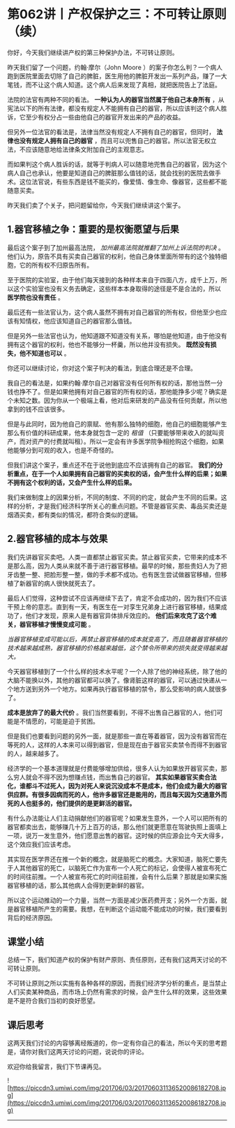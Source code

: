 # 第062讲丨产权保护之三：不可转让原则（续）

你好，今天我们继续讲产权的第三种保护办法，不可转让原则。

昨天我们留了一个问题，约翰·摩尔（John Moore ）的案子你怎么判？一个病人跑到医院里面去切除了自己的脾脏，医生用他的脾脏开发出一系列产品，赚了一大笔钱，而不让这个病人知道。这个病人后来发现了真相，就把医院告上了法庭。

法院的法官有两种不同的看法。 **一种认为人的器官当然属于他自己本身所有** ，从宪法以下的所有法律，都没有规定人不能拥有自己的器官，所以应该判这个病人胜诉，它至少有权分占一些由他自己的器官开发出来的产品的收益。

但另外一位法官的看法是，法律当然没有规定人不拥有自己的器官，但同时， **法律也没有规定人拥有自己的器官** ，而且可以兜售自己的器官。所以法官无权立法，不应该随意地给法律条文附加自己的主观意志。

而如果判这个病人胜诉的话，就等于判病人可以随意地兜售自己的器官，因为这个病人自己也承认，他要是知道自己的脾脏那么值钱的话，就会找别的医院去做手术。这位法官说，有些东西是钱不能买的，像爱情、像生命、像器官，这些都不能随意买卖。

昨天我们卖了个关子，把问题留给你，今天我们继续讲这个案子。

## 1.器官移植之争：重要的是权衡愿望与后果

最后这个案子到了加州最高法院， *加州最高法院就推翻了加州上诉法院的判决* 。他们认为，原告不具有买卖自己器官的权利，他自己身体里面所带有的这个独特细胞，它的所有权不归原告所有。

至于医院的实验室，由于他们每天接到的各种样本来自于四面八方，成千上万，所以这个实验室也没有义务去确定，这些样本本身取得的途径是不是合法的，所以 **医学院也没有责任** 。

最后还有一些法官认为，这个病人虽然不拥有对自己器官的所有权，但他至少也应该有知情权，他应该知道自己的器官那么值钱。

但是另外一些法官也认为，他知道跟不知道没有关系，哪怕是他知道，由于他没有拥有这个器官的权利，他也不能够分一杯羹，所以他并没有损失。 **既然没有损失，他不知道也可以** 。

你还可以继续讨论，你对这个案子判决的看法，到底合理还是不合理。

我自己的看法是，如果约翰·摩尔自己对器官没有任何所有权的话，那他当然一分钱也挣不了。但是如果他拥有对自己器官的所有权的话，那他能挣多少呢？确实是个未知之数。因为你从一个极端上看，他对后来研发的产品没有任何贡献，所以他拿到的钱不应该很多。

但是与此同时，因为他自己的禀赋、他有那么独特的细胞，他自己的细胞能够产生那么有价值的科研成果，他本身就包含一定的 *租值* （只要能够带来收入的就叫资产，而对资产的付费就叫租）。所以一定会有许多医学院争相抢购这个细胞，如果他能够分到可观的收入，也是不奇怪的。

但我们讲这个案子，重点还不在于说他到底应不应该拥有自己的器官。 **我们的分析重点，在于一个人如果拥有自己器官的买卖权的话，会产生什么样的后果；如果不拥有这个权利的话，又会产生什么样的后果。**

我们来做制度上的因果分析，不同的制度、不同的约定，就会产生不同的后果。这样的分析，才是我们经济科学所关心的重点问题。不管是器官买卖、毒品买卖还是烟酒买卖，都有类似的情况，都符合类似的逻辑。

## 2.器官移植的成本与效果

我们先讲器官买卖吧。人类一直都禁止器官买卖。禁止器官买卖，它带来的成本不是那么高，因为人类从来就不善于进行器官移植。最早的时候，那些贵妇人为了把牙齿整一整、把脸形整一整，做的手术都不成功。也有医生尝试做器官移植，但移植了新器官的病人很快就死去了。

最后人们觉得，这种尝试不应该再继续下去了，肯定不会成功的，因为我们不应该干预上帝的意志。直到有一天，有医生在一对孪生兄弟身上进行器官移植，结果成功了，他们才发现，原来人是有器官异体排斥效应的。 **他们后来攻克了这个难关，器官移植才慢慢变成可能** 。

 *当器官移植变成可能以后，再禁止器官移植的成本就变高了，而且随着器官移植的技术越来越成熟，器官移植的价格越来越低，这个禁令所带来的损失就变得越来越大。*

今天器官移植到了一个什么样的技术水平呢？一个人除了他的神经系统，除了他的大脑不能换以外，其他的器官都可以换了。像肾脏这样的器官，可以通过快递从一个地方送到另外一个地方。如果再执行器官移植的禁令，那么受影响的病人就很多了。

 **成本是放弃了的最大代价** 。我们当然要看到，不得不出售自己器官的人，他们可能是不情愿的，可能是迫于贫困。

但是我们也要看到问题的另外一面，就是那些一直在等着器官，因为没有器官而在等死的人，这样的人本来可以得到器官，但是现在由于器官买卖禁令而得不到器官的人，越来越多了。

经济学的一个基本道理就是付费能够增加供给，很多人认为如果放开器官买卖，那么穷人就会不得不因为想赚点钱，而出售自己的器官。 **其实如果器官买卖合法化，谁都斗不过死人，因为对死人来说沉没成本不是成本，他们会成为最大的器官供应群。有很多因病而死的人，他许多器官还是能用的，而且每天因为交通意外而死的人也挺多的，他们提供的是更鲜活的器官。**

有什么办法能让人们主动捐献他们的器官呢？如果发生意外，一个人可以把所有的器官都卖出去，能够赚几十万上百万的话，那么他们就更愿意在驾驶执照上面填上一项，说万一发生意外，他们愿意出售的器官。这时候的供应源会比今天大得多，这个效应我们应该考虑。

其实现在医学界还在推一个新的概念，就是脑死亡的概念。大家知道，脑死亡要先于人其他器官的死亡，以脑死亡作为宣布一个人死亡的标记，会使得人被宣布死亡的时间往前推。一个人被宣布死亡的时间往前推，会有什么后果？那就是如果实施器官移植的话，那么其他病人会得到更新鲜的器官。

所以这个运动推动的一个力量，当然一方面是减少医药费开支；另外一个方面，就是器官移植所产生的需要。我想，在判断这个运动能不能成功的时候，我们要看到背后的经济原因。

## 课堂小结

总结一下，我们知道产权的保护有财产原则、责任原则，还有我们这两天讨论的不可转让原则。

不可转让原则之所以实施有各种各样的原因，而我们经济学分析的重点，是当禁止人们买卖某种商品，而市场上仍然有需求的时候，会产生什么样的效果，这些效果是不是符合我们当初的良好愿望。

## 课后思考

这两天我们讨论的内容够离经叛道的，你一定有你自己的看法，所以今天的思考题是，请你对我们这两天讨论的问题，说说你的评论。

欢迎你给我留言，我们下节课再见。 

![https://piccdn3.umiwi.com/img/201706/03/201706031136520086182708.jpg](https://piccdn3.umiwi.com/img/201706/03/201706031136520086182708.jpg)

---
